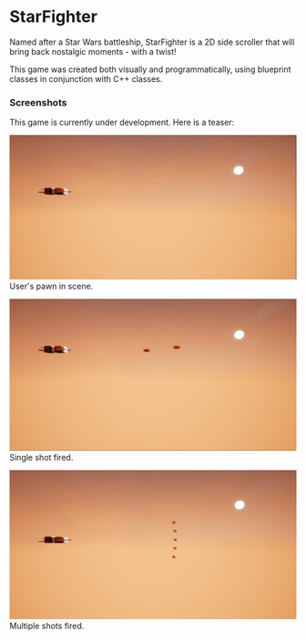 # StarFighter


Named after a Star Wars battleship, StarFighter is a 2D side scroller that will bring back nostalgic moments - with a twist!

This game was created both visually and programmatically, using blueprint classes in conjunction with C++ classes.

### Screenshots
This game is currently under development. Here is a teaser:

![alt text](Demo_screenshots/StarFighterDefault.PNG)
User's pawn in scene.

![alt text](Demo_screenshots/StarFighterShooting.PNG)
Single shot fired.

![alt text](Demo_screenshots/StarFighterMultipleShots.PNG)
Multiple shots fired.


